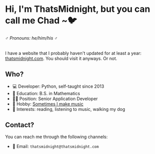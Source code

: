 # Hi, I'm ThatsMidnight, but you can call me Chad ~🐦

###### ♂️ *Pronouns: he/him/his* ♂️

I have a website that I probably haven't updated for at least a year: [thatsmidnight.com](https://thatsmidnight.com). You should visit it anyways. Or not.

## Who?

- 💻 Developer: Python, self-taught since 2013
- 🏫 Education: B.S. in Mathematics
- 👨‍💼 Position: Senior Application Developer
- 🎵 Hobby: [Sometimes I make music](https://soundcloud.com/thatsmidnight)
- 💖 Interests: reading, listening to music, walking my dog

## Contact?

You can reach me through the following channels:

- 📧 Email: `thatsmidnight@thatsmidnight.com`
